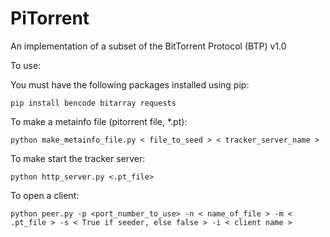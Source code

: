 # PiTorrent

An implementation of a subset of the BitTorrent Protocol (BTP) v1.0

To use:

  You must have the following packages installed using pip:
  
    pip install bencode bitarray requests

  To make a metainfo file (pitorrent file, *.pt):
    
    python make_metainfo_file.py < file_to_seed > < tracker_server_name >

  To make start the tracker server:
    
    python http_server.py <.pt_file>

  To open a client:
    
    python peer.py -p <port_number_to_use> -n < name_of_file > -m < .pt_file > -s < True if seeder, else false > -i < client name >


